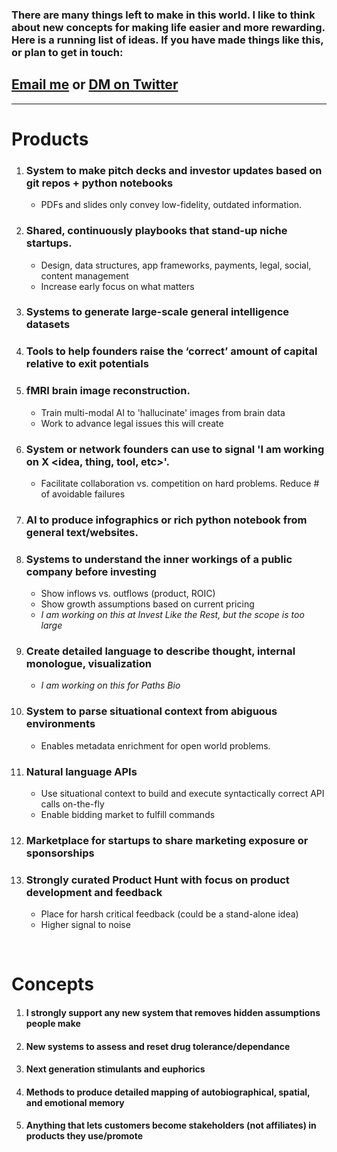 ### There are many things left to make in this world. I like to think about new concepts for making life easier and more rewarding. Here is a running list of ideas. If you have made things like this, or plan to get in touch: 
## [Email me](mailto:tyler@lastovich.me) or [DM on Twitter](https://twitter.com/tylerlastovich)

---
# Products

1. ### System to make pitch decks and investor updates based on git repos + python notebooks
    - PDFs and slides only convey low-fidelity, outdated information.   
2. ### Shared, continuously playbooks that stand-up niche startups.
    - Design, data structures, app frameworks, payments, legal, social, content management
    - Increase early focus on what matters
3.  ### Systems to generate large-scale general intelligence datasets
4.  ### Tools to help founders raise the ‘correct’ amount of capital relative to exit potentials
5.  ### fMRI brain image reconstruction.
    - Train multi-modal AI to 'hallucinate' images from brain data []()
    - Work to advance legal issues this will create
6. ### System or network founders can use to signal 'I am working on X <idea, thing, tool, etc>'. 
    - Facilitate collaboration vs. competition on hard problems. Reduce # of avoidable failures
7. ### AI to produce infographics or rich python notebook from general text/websites.
8. ### Systems to understand the inner workings of a public company before investing
    - Show inflows vs. outflows (product, ROIC)
    - Show growth assumptions based on current pricing
    - *I am working on this at Invest Like the Rest, but the scope is too large*
9. ### Create detailed language to describe thought, internal monologue, visualization
    - *I am working on this for Paths Bio*
10. ### System to parse situational context from abiguous environments
    - Enables metadata enrichment for open world problems. 
11. ### Natural language APIs
    - Use situational context to build and execute syntactically correct API calls on-the-fly
    - Enable bidding market to fulfill commands
12. ### Marketplace for startups to share marketing exposure or sponsorships
13. ### Strongly curated Product Hunt with focus on product development and feedback
    - Place for harsh critical feedback (could be a stand-alone idea)
    - Higher signal to noise

&nbsp;

# Concepts

1. #### I strongly support any new system that removes hidden assumptions people make
2. #### New systems to assess and reset drug tolerance/dependance
3. #### Next generation stimulants and euphorics
4. #### Methods to produce detailed mapping of autobiographical, spatial, and emotional memory
5. #### Anything that lets customers become stakeholders (not affiliates) in products they use/promote
